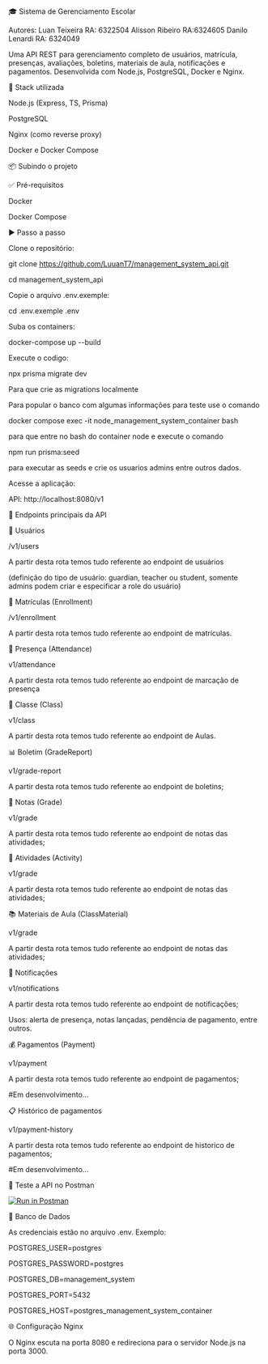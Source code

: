 🎓 Sistema de Gerenciamento Escolar

Autores:
Luan Teixeira RA: 6322504
Alisson Ribeiro RA:6324605
Danilo Lenardi RA: 6324049

Uma API REST para gerenciamento completo de usuários, matrícula, presenças, avaliações, boletins, materiais de aula, notificações e pagamentos. Desenvolvida com Node.js, PostgreSQL, Docker e Nginx.

🚀 Stack utilizada

Node.js (Express, TS, Prisma)

PostgreSQL

Nginx (como reverse proxy)

Docker e Docker Compose

📦 Subindo o projeto

✅ Pré-requisitos

Docker

Docker Compose

▶️ Passo a passo

Clone o repositório:

git clone https://github.com/LuuanT7/management_system_api.git

cd management_system_api

Copie o arquivo .env.exemple:

cd .env.exemple .env

Suba os containers:

docker-compose up --build

Execute o codigo:

npx prisma migrate dev

Para que crie as migrations localmente

Para  popular o banco com algumas informações para teste use o comando

docker compose exec -it node_management_system_container bash

para que entre no bash do container node e execute o comando

npm run prisma:seed

para executar as seeds e crie os usuarios admins entre outros dados.

Acesse a aplicação:

API: http://localhost:8080/v1

📌 Endpoints principais da API

👤 Usuários

 /v1/users 

A partir desta rota temos tudo referente ao endpoint de usuários

(definição do tipo de usuário: guardian, teacher ou student, somente admins podem criar e especificar a role do usuário)

📝 Matrículas (Enrollment)

/v1/enrollment

A partir desta rota temos tudo referente ao endpoint de matrículas.

📆 Presença (Attendance)

v1/attendance

A partir desta rota temos tudo referente ao endpoint de marcação de presença

🏫 Classe (Class)

v1/class

A partir desta rota temos tudo referente ao endpoint de Aulas.

📊 Boletim (GradeReport)

v1/grade-report

A partir desta rota temos tudo referente ao endpoint de boletins;

🧮 Notas (Grade)

v1/grade

A partir desta rota temos tudo referente ao endpoint de notas das atividades;

📝 Atividades (Activity)

v1/grade

A partir desta rota temos tudo referente ao endpoint de notas das atividades;

📚 Materiais de Aula (ClassMaterial)

v1/grade

A partir desta rota temos tudo referente ao endpoint de notas das atividades;

🔔 Notificações

v1/notifications

A partir desta rota temos tudo referente ao endpoint de notificações;

Usos: alerta de presença, notas lançadas, pendência de pagamento, entre outros.

💰 Pagamentos (Payment)

v1/payment

A partir desta rota temos tudo referente ao endpoint de pagamentos;

#Em desenvolvimento...

📋 Histórico de pagamentos

v1/payment-history

A partir desta rota temos tudo referente ao endpoint de historico de pagamentos;

#Em desenvolvimento...

🔎 Teste a API no Postman

[![Run in Postman](https://run.pstmn.io/button.svg)](https://www.postman.com/team-monkey/workspace/management-system/collection/29388628-f8ced165-b863-41da-97b2-047c3e0c26b4?action=share&creator=29388628)

🐘 Banco de Dados

As credenciais estão no arquivo .env. Exemplo:

POSTGRES_USER=postgres

POSTGRES_PASSWORD=postgres

POSTGRES_DB=management_system

POSTGRES_PORT=5432

POSTGRES_HOST=postgres_management_system_container

🌐 Configuração Nginx

O Nginx escuta na porta 8080 e redireciona para o servidor Node.js na porta 3000.
